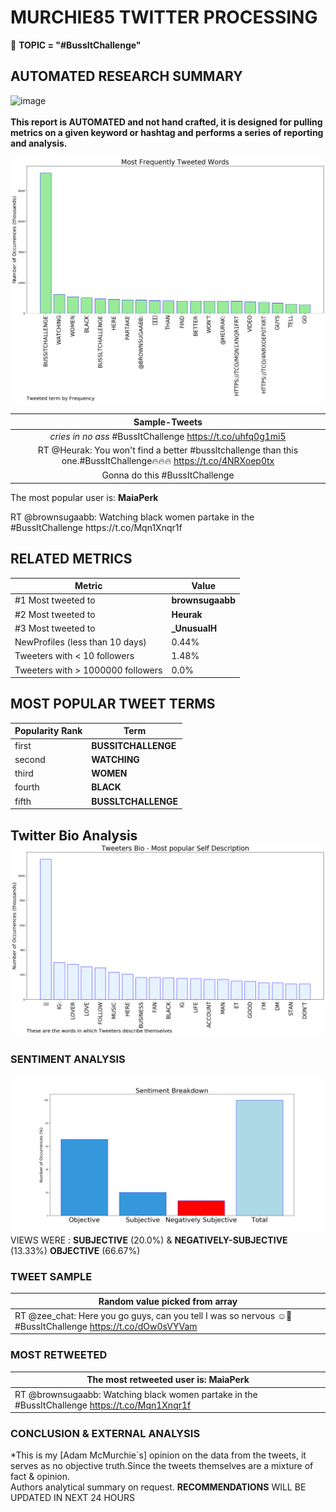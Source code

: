 # MURCHIE85 TWITTER PROCESSING 
&#x1F34E; **TOPIC = "#BussItChallenge"**

## AUTOMATED RESEARCH SUMMARY

![image](https://marketingplatform.google.com/about/static/images/gmp/analytics-smb-benefit.jpg)
<br></br>
<b> This report is AUTOMATED and not hand crafted, it is designed for pulling metrics on a given keyword or hashtag and performs a series of reporting and analysis.</b>



![image](TWEETS.png)



|                **Sample-Tweets**        |
| :-------------: |
| *cries in no ass*  #BussItChallenge https://t.co/uhfq0g1mi5 |
| RT @Heurak: You won't find a better #bussltchallenge than this one.#BussItChallenge🔥🔥🔥 https://t.co/4NRXoep0tx |
| Gonna do this  #BussItChallenge |

The most popular user is: **MaiaPerk**
<div class="alert alert-block alert-danger"> RT @brownsugaabb: Watching black women partake in the #BussItChallenge https://t.co/Mqn1Xnqr1f</div>

## RELATED METRICS<br>
| Metric | Value |
| ------------- | ------------- |
| #1 Most tweeted to  | **brownsugaabb** |
| #2 Most tweeted to  | **Heurak** |
| #3 Most tweeted to  | **_UnusualH** |
| NewProfiles (less than 10 days) | 0.44%  |
| Tweeters with < 10 followers  | 1.48%|
| Tweeters with > 1000000 followers  | 0.0%  |



## MOST POPULAR TWEET TERMS 


| Popularity Rank  | Term |
| ------------- | ------------- |
| first  | **BUSSITCHALLENGE**  |
| second  | **WATCHING**  |
| third  | **WOMEN** |
| fourth  | **BLACK**  |
| fifth  | **BUSSLTCHALLENGE**  |


## Twitter Bio Analysis![image](BIO.png)
### SENTIMENT ANALYSIS
![image](sentiment.png)
VIEWS WERE : **SUBJECTIVE**  (20.0%) & **NEGATIVELY-SUBJECTIVE** (13.33%) **OBJECTIVE** (66.67%)

### TWEET SAMPLE 
| Random value picked from array |
| ------------- |
|RT @zee_chat: Here you go guys, can you tell I was so nervous ☺️🥺 #BussItChallenge https://t.co/dOw0sVYVam |

### MOST RETWEETED 

| The most retweeted user is: **MaiaPerk**  |
| ------------- |
| RT @brownsugaabb: Watching black women partake in the #BussItChallenge https://t.co/Mqn1Xnqr1f |

### CONCLUSION & EXTERNAL ANALYSIS

*This is my [Adam McMurchie`s] opinion on the data from the tweets, it serves as no objective truth.Since the tweets themselves are a mixture of fact & opinion.<br>
Authors analytical summary on request.
**RECOMMENDATIONS** WILL BE UPDATED IN NEXT  24 HOURS <br>